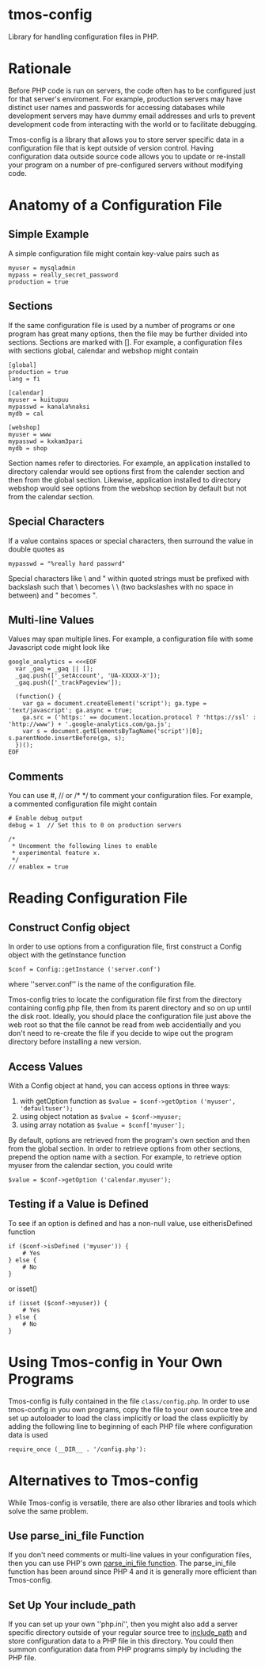 # tmos-config
Library for handling configuration files in PHP.

# Rationale
Before PHP code is run on servers, the code often has to be configured just for that server's enviroment.  For example, production servers may have distinct user names and passwords for accessing databases while development servers may have dummy email addresses and urls to prevent development code from interacting with the world or to facilitate debugging.

Tmos-config is a library that allows you to store server specific data in a configuration file that is kept outside of version control.  Having configuration data outside source code allows you to update or re-install your program on a number of pre-configured servers without modifying code.


# Anatomy of a Configuration File

## Simple Example
A simple configuration file might contain key-value pairs such as

```
myuser = mysqladmin
mypass = really_secret_password
production = true
```


## Sections
If the same configuration file is used by a number of programs or one program has great many options, then the file may be further divided into sections.  Sections are marked with [].  For example, a configuration files with sections global, calendar and webshop might contain

```
[global]
production = true
lang = fi

[calendar]
myuser = kuitupuu
mypasswd = kanala%naksi
mydb = cal

[webshop]
myuser = www
mypasswd = kxkam3pari
mydb = shop
```

Section names refer to directories.  For example, an application installed to directory calendar would see options first from the calender section and then from the global section.  Likewise, application installed to directory webshop would see options from the webshop section by default but not from the calendar section.


## Special Characters
If a value contains spaces or special characters, then surround the value in double quotes as

```
mypasswd = "%really hard passwrd"
```

Special characters like \ and " within quoted strings must be prefixed with backslash such that \ becomes  \ \ (two backslashes with no space in between) and " becomes \".


## Multi-line Values
Values may span multiple lines.  For example, a configuration file with some Javascript code might look like

```
google_analytics = <<<EOF
  var _gaq = _gaq || [];
  _gaq.push(['_setAccount', 'UA-XXXXX-X']);
  _gaq.push(['_trackPageview']);

  (function() {
    var ga = document.createElement('script'); ga.type = 'text/javascript'; ga.async = true;
    ga.src = ('https:' == document.location.protocol ? 'https://ssl' : 'http://www') + '.google-analytics.com/ga.js';
    var s = document.getElementsByTagName('script')[0]; s.parentNode.insertBefore(ga, s);
  })();
EOF
```


## Comments
You can use #, // or /* */ to comment your configuration files.  For example, a commented configuration file might contain
```
# Enable debug output
debug = 1  // Set this to 0 on production servers

/*
 * Uncomment the following lines to enable
 * experimental feature x.
 */
// enablex = true
```


# Reading Configuration File

## Construct Config object
In order to use options from a configuration file, first construct a Config object with the getInstance function
```
$conf = Config::getInstance ('server.conf')
```
where ''server.conf'' is the name of the configuration file.  

Tmos-config tries to locate the configuration file first from the directory containing config.php file, then from its parent directory and so on up until the disk root.  Ideally, you should place the configuration file just above the web root so that the file cannot be read from web accidentially and you don't need to re-create the file if you decide to wipe out the program directory before installing a new version.


## Access Values
With a Config object at hand, you can access options in three ways:

1. with getOption function as ``$value = $conf->getOption ('myuser', 'defaultuser');``
2. using object notation as ``$value = $conf->myuser;``
3. using array notation as ``$value = $conf['myuser'];``

By default, options are retrieved from the program's own section and then from the global section.  In order to retrieve options from other sections, prepend the option name with a section.  For example, to retrieve option myuser from the calendar section, you could write
```
$value = $conf->getOption ('calendar.myuser');
```

## Testing if a Value is Defined
To see if an option is defined and has a non-null value, use eitherisDefined function
```
if ($conf->isDefined ('myuser')) {
    # Yes
} else {
    # No
}
```
or isset()
```
if (isset ($conf->myuser)) {
    # Yes
} else {
    # No
}
```


# Using Tmos-config in Your Own Programs

Tmos-config is fully contained in the file ``class/config.php``.  In order to use tmos-config in you own programs, copy the file to your own source tree and set up autoloader to load the class implicitly or load the class explicitly by adding the following line to beginning of each PHP file where configuration data is used
```
require_once (__DIR__ . '/config.php'):
```


# Alternatives to Tmos-config
While Tmos-config is versatile, there are also other libraries and tools which solve the same problem.

## Use parse_ini_file Function
If you don't need comments or multi-line values in your configuration files, then you can use PHP's own  [parse_ini_file function](http://php.net/manual/en/function.parse-ini-file.php).  The parse_ini_file function has been around since PHP 4 and it is generally more efficient than Tmos-config.

## Set Up Your include_path
If you can set up your own ''php.ini'', then you might also add a server specific directory outside of your regular source tree to [include_path](http://php.net/manual/en/ini.core.php#ini.include-path) and store configuration data to a PHP file in this directory.  You could then summon configuration data from PHP programs simply by including the PHP file.

